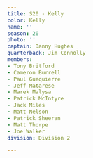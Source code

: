 ```yaml
---
title: S20 - Kelly
color: Kelly
name: ''
season: 20
photo: ''
captain: Danny Hughes
quarterback: Jim Connolly
members:
- Tony Britford
- Cameron Burrell
- Paul Guequierre
- Jeff Matarese
- Marek Malysa
- Patrick McIntyre
- Jack Miles
- Matt Nelson
- Patrick Sheeran
- Matt Thorpe
- Joe Walker
division: Division 2

---
```

